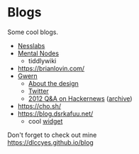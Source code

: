 # Blogs

Some cool blogs.

- [Nesslabs](https://nesslabs.com/)
- [Mental Nodes](https://www.mentalnodes.com/about)
	- tiddlywiki
- <https://brianlovin.com/>
- [Gwern](https://www.gwern.net/)
	- [About the design](https://www.gwern.net/Design)
	- [Twitter](https://twitter.com/gwern)
	- [2012 Q&A on Hackernews](https://news.ycombinator.com/item?id=5653874) ([archive](https://web.archive.org/web/20221028020004/https://news.ycombinator.com/item?id=5653874))
- <https://cho.sh/>
- <https://blog.dsrkafuu.net/>
	- cool [widget](https://github.com/dsrkafuu/sakana-widget)

Don't forget to check out mine  
<https://dlccyes.github.io/blog>